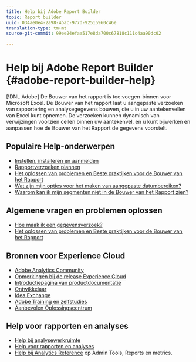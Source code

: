 ```yaml
---
title: Help bij Adobe Report Builder
topic: Report builder
uuid: 034ae0e4-2a98-4bac-977d-92515960c46e
translation-type: tm+mt
source-git-commit: 99ee24efaa517e8da700c67818c111c4aa90dc02

---
```



# Help bij Adobe Report Builder {#adobe-report-builder-help}

[!DNL Adobe] De Bouwer van het rapport is toe:voegen-binnen voor Microsoft Excel. De Bouwer van het rapport laat u aangepaste verzoeken van rapportering en analysegegevens bouwen, die u in uw aantekenvellen van Excel kunt opnemen. De verzoeken kunnen dynamisch van verwijzingen voorzien cellen binnen uw aantekenvel, en u kunt bijwerken en aanpassen hoe de Bouwer van het Rapport de gegevens voorstelt.

<!-- >>[!IMPORTANT]
>
>Update your installation of Report Builder to the latest version. This update is a pre-requisite for running the Analytics user ID migration to the Admin Console, beginning in April 2018.
>
>See [Analytics User Migration to the Admin Console](https://marketing.adobe.com/resources/help/en_US/experience-cloud/admin-console/analytics-migration/) for migration information.

>[!IMPORTANT]
>
>Due to the end of support for TLS 1.0, we recommended that Adobe Report Builder (ARB) users download ARB v5.6.21 prior to September 13, 2018. After that date, prior versions of ARB will not be supported. -->

<!-- Tutorial goes here -->

## Populaire Help-onderwerpen

* [Instellen, installeren en aanmelden](setup/login.md)
* [Rapportverzoeken plannen](schedule-report-requests.md)
* [Het oplossen van problemen en Beste praktijken voor de Bouwer van het Rapport](troubleshoot.md)
* [Wat zijn mijn opties voor het maken van aangepaste datumbereiken?](data-requests/configuring-report-dates/c-customized-date-expressions/t-customized-date-expressions.md)
* [Waarom kan ik mijn segmenten niet in de Bouwer van het Rapport zien?](data-requests/segmentation.md)

## Algemene vragen en problemen oplossen

* [Hoe maak ik een gegevensverzoek?](data-requests/t-create-a-data-request.md)
* [Het oplossen van problemen en Beste praktijken voor de Bouwer van het Rapport](troubleshoot.md)

## Bronnen voor Experience Cloud

* [Adobe Analytics Community](https://helpx.adobe.com/marketing-cloud/analytics.html)
* [Opmerkingen bij de release Experience Cloud](https://marketing.adobe.com/resources/help/en_US/whatsnew/index.html#Current%20Release%20Notes)
* [Introductiepagina van productdocumentatie](https://marketing.adobe.com/resources/help/en_US/home/index.html)
* [Ontwikkelaar](https://marketing.adobe.com/resources/help/en_US/home/index.html#Developer)
* [Idea Exchange](https://ideas.omniture.com/t5/Adobe-Idea-Exchange-for-Omniture/idb-p/IdeaExchange3)
* [Adobe Training en zelfstudies](https://helpx.adobe.com/learning.html?promoid=KAUDK)
* [Aanbevolen Oplossingscentrum](https://www.omniture.com/en/products/online_business_optimization)

## Help voor rapporten en analyses

* [Help bij analysewerkruimte](https://marketing.adobe.com/resources/help/en_US/analytics/analysis-workspace/)
* [Help voor rapporten en analyses](https://marketing.adobe.com/resources/help/en_US/sc/user/index.html)
* [Help bij Analytics Reference](https://marketing.adobe.com/resources/help/en_US/reference/index.html) op Admin Tools, Reports en metrics.
